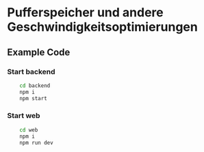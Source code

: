 # Pufferspeicher und andere Geschwindigkeitsoptimierungen
## Example Code

### Start backend
```bash
    cd backend
    npm i
    npm start
```


### Start web
```bash
    cd web
    npm i
    npm run dev
```

